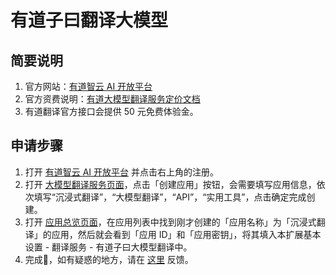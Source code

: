 # 有道子曰翻译大模型

## 简要说明

1. 官方网站：[有道智云 AI 开放平台](http://ai.youdao.com/)
2. 官方资费说明：[有道大模型翻译服务定价文档](https://ai.youdao.com/DOCSIRMA/html/trans/price/dmxfy/index.html)
3. 有道翻译官方接口会提供 50 元免费体验金。

## 申请步骤

1. 打开 [有道智云 AI 开放平台](http://ai.youdao.com) 并点击右上角的注册。
2. 打开 [大模型翻译服务页面](https://ai.youdao.com/console/#/service-singleton/llm_translate)，点击「创建应用」按钮，会需要填写应用信息，依次填写“沉浸式翻译”，“大模型翻译”，“API”，“实用工具”，点击确定完成创建。
3. 打开 [应用总览页面](https://ai.youdao.com/console/#/app-overview)，在应用列表中找到刚才创建的「应用名称」为「沉浸式翻译」的应用，然后就会看到「应用 ID」和「应用密钥」，将其填入本扩展基本设置 - 翻译服务 - 有道子曰大模型翻译中。
4. 完成🎉，如有疑惑的地方，请在 [这里](https://github.com/immersive-translate/immersive-translate/issues/137) 反馈。
